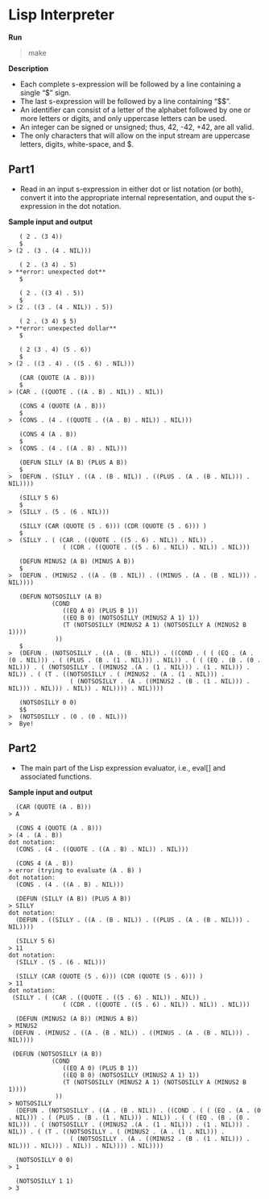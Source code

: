 # Lisp Interpreter
**Run**
>make

**Description**

- Each complete s-expression will be followed by a line containing a single “$” sign.
- The last s-expression will be followed by a line containing “$$”.
- An identifier can consist of a letter of the alphabet followed by one or more letters or digits, and only uppercase letters can be used.
- An integer can be signed or unsigned; thus, 42, -42, +42, are all valid.
- The only characters that will allow on the input stream are uppercase letters, digits, white-space, and $.

## Part1 ##
- Read in an input s-expression in either dot or list notation (or both), convert it into the appropriate internal representation, and ouput the s-expression in the dot notation.

**Sample input and output**

       ( 2 . (3 4))
       $
    > (2 . (3 . (4 . NIL)))

       ( 2 . (3 4) . 5)
    > **error: unexpected dot**
       $

       ( 2 . ((3 4) . 5))
       $
    > (2 . ((3 . (4 . NIL)) . 5))

       ( 2 . (3 4) $ 5)
    > **error: unexpected dollar**
       $

       ( 2 (3 . 4) (5 . 6))
       $
    > (2 . ((3 . 4) . ((5 . 6) . NIL)))

       (CAR (QUOTE (A . B)))
       $
    > (CAR . ((QUOTE . ((A . B) . NIL)) . NIL))

       (CONS 4 (QUOTE (A . B)))
       $
    >  (CONS . (4 . ((QUOTE . ((A . B) . NIL)) . NIL)))

       (CONS 4 (A . B))
       $
    >  (CONS . (4 . ((A . B) . NIL)))

       (DEFUN SILLY (A B) (PLUS A B))
       $
    >  (DEFUN . (SILLY . ((A . (B . NIL)) . ((PLUS . (A . (B . NIL))) . NIL))))

       (SILLY 5 6)
       $
    >  (SILLY . (5 . (6 . NIL)))

       (SILLY (CAR (QUOTE (5 . 6))) (CDR (QUOTE (5 . 6))) )
       $
    >  (SILLY . ( (CAR . ((QUOTE . ((5 . 6) . NIL)) . NIL)) .
                   ( (CDR . ((QUOTE . ((5 . 6) . NIL)) . NIL)) . NIL)))

       (DEFUN MINUS2 (A B) (MINUS A B))
       $
    >  (DEFUN . (MINUS2 . ((A . (B . NIL)) . ((MINUS . (A . (B . NIL))) . NIL))))

       (DEFUN NOTSOSILLY (A B) 
                (COND
                   ((EQ A 0) (PLUS B 1))
                   ((EQ B 0) (NOTSOSILLY (MINUS2 A 1) 1))
                   (T (NOTSOSILLY (MINUS2 A 1) (NOTSOSILLY A (MINUS2 B 1))))
                 ))
       $
    >  (DEFUN . (NOTSOSILLY . ((A . (B . NIL)) . ((COND . ( ( (EQ . (A . (0 . NIL))) . ( (PLUS . (B . (1 . NIL))) . NIL)) . ( ( (EQ . (B . (0 . NIL))) . ( (NOTSOSILLY . ((MINUS2 .(A . (1 . NIL))) . (1 . NIL))) . NIL)) . ( (T . ((NOTSOSILLY . ( (MINUS2 . (A . (1 . NIL))) . 
                     ( (NOTSOSILLY . (A . ((MINUS2 . (B . (1 . NIL))) . NIL))) . NIL))) . NIL)) . NIL)))) . NIL))))

       (NOTSOSILLY 0 0)
       $$
    >  (NOTSOSILLY . (0 . (0 . NIL)))
    >  Bye!

## Part2 ##
- The main part of the Lisp expression evaluator, i.e., eval[] and associated functions.

**Sample input and output**

      (CAR (QUOTE (A . B)))
    > A

      (CONS 4 (QUOTE (A . B)))
    > (4 . (A . B))
    dot notation: 
      (CONS . (4 . ((QUOTE . ((A . B) . NIL)) . NIL)))

      (CONS 4 (A . B))
    > error (trying to evaluate (A . B) )
    dot notation: 
      (CONS . (4 . ((A . B) . NIL)))

      (DEFUN (SILLY (A B)) (PLUS A B))
    > SILLY
    dot notation: 
      (DEFUN . ((SILLY . ((A . (B . NIL)) . ((PLUS . (A . (B . NIL))) . NIL))))

      (SILLY 5 6)
    > 11
    dot notation: 
      (SILLY . (5 . (6 . NIL)))

      (SILLY (CAR (QUOTE (5 . 6))) (CDR (QUOTE (5 . 6))) )
    > 11
    dot notation: 
     (SILLY . ( (CAR . ((QUOTE . ((5 . 6) . NIL)) . NIL)) .
                   ( (CDR . ((QUOTE . ((5 . 6) . NIL)) . NIL)) . NIL)))

      (DEFUN (MINUS2 (A B)) (MINUS A B))
    > MINUS2
     (DEFUN . (MINUS2 . ((A . (B . NIL)) . ((MINUS . (A . (B . NIL))) . NIL))))

     (DEFUN (NOTSOSILLY (A B)) 
                (COND
                   ((EQ A 0) (PLUS B 1))
                   ((EQ B 0) (NOTSOSILLY (MINUS2 A 1) 1))
                   (T (NOTSOSILLY (MINUS2 A 1) (NOTSOSILLY A (MINUS2 B 1))))
                 ))
    > NOTSOSILLY
      (DEFUN . (NOTSOSILLY . ((A . (B . NIL)) . ((COND . ( ( (EQ . (A . (0 . NIL))) . ( (PLUS . (B . (1 . NIL))) . NIL)) . ( ( (EQ . (B . (0 . NIL))) . ( (NOTSOSILLY . ((MINUS2 .(A . (1 . NIL))) . (1 . NIL))) . NIL)) . ( (T . ((NOTSOSILLY . ( (MINUS2 . (A . (1 . NIL))) . 
                     ( (NOTSOSILLY . (A . ((MINUS2 . (B . (1 . NIL))) . NIL))) . NIL))) . NIL)) . NIL)))) . NIL))))

      (NOTSOSILLY 0 0)
    > 1

      (NOTSOSILLY 1 1)
    > 3
